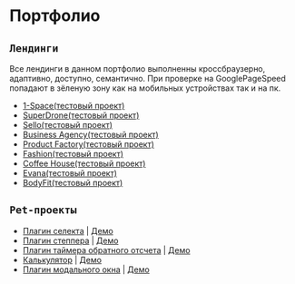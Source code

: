 # Портфолио
## `Лендинги`
Все лендинги в данном портфолио выполненны кроссбраузерно, адаптивно, доступно, семантично.
При проверке на GooglePageSpeed попадают в зёленую зону как на мобильных устройствах так и на пк.

- [1-Space(тестовый проект)](https://eduardvorsin.github.io/my-portfolio/sites/1-Space/index.html)
- [SuperDrone(тестовый проект)](https://eduardvorsin.github.io/my-portfolio/sites/SuperDrone/index.html)
- [Sello(тестовый проект)](https://eduardvorsin.github.io/my-portfolio/sites/Sello/index.html)
- [Business Agency(тестовый проект)](https://eduardvorsin.github.io/my-portfolio/sites/BusinessAgency/index.html)
- [Product Factory(тестовый проект)](https://eduardvorsin.github.io/my-portfolio/sites/ProductFactory/index.html)
- [Fashion(тестовый проект)](https://eduardvorsin.github.io/my-portfolio/sites/Fashion/index.html)
- [Coffee House(тестовый проект)](https://eduardvorsin.github.io/my-portfolio/sites/CoffeeHouse/index.html)
- [Evana(тестовый проект)](https://eduardvorsin.github.io/my-portfolio/sites/Evana/index.html)
- [BodyFit(тестовый проект)](https://eduardvorsin.github.io/my-portfolio/sites/BodyFit/index.html)

## `Pet-проекты`
- [Плагин селекта](pet-projects/Select) | [Демо](https://eduardvorsin.github.io/my-portfolio/pet-projects/Select/index.html)
- [Плагин степпера](pet-projects/Stepper) | [Демо](https://eduardvorsin.github.io/my-portfolio/pet-projects/Stepper/index.html)
- [Плагин таймера обратного отсчета](pet-projects/CountdownTimer) | [Демо](https://eduardvorsin.github.io/my-portfolio/pet-projects/CountdownTimer/index.html)
- [Калькулятор](pet-projects/Calculator) | [Демо](https://eduardvorsin.github.io/my-portfolio/pet-projects/Calculator/index.html)
- [Плагин модального окна](pet-projects/Modal) | [Демо](https://eduardvorsin.github.io/my-portfolio/pet-projects/Modal/index.html)
